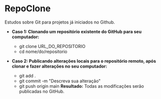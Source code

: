# RepoClone
Estudos sobre Git para projetos já iniciados no Github.
- <b>Caso 1: Clonando um repositório existente do GitHub para seu computador:</b>
    - git clone URL_DO_REPOSITORIO
    - cd nome/do/repositorio

- <b>Caso 2: Publicando alterações locais para o repositório remoto, após clonar e fazer alterações no seu computador:</b>
    - git add .
    - git commit -m "Descreva sua alteração"
    - git push origin main
    <b>Resultado:</b> Todas as modificações serão publicadas no GitHub.